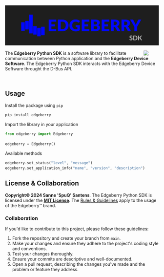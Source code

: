 ![Edgeberry Banner](https://raw.githubusercontent.com/Edgeberry/.github/main/brand/Edgeberry_banner_SDK.png)

<img src="https://s3.dualstack.us-east-2.amazonaws.com/pythondotorg-assets/media/community/logos/python-logo-only.png" align="right" width="10%"/>

The **Edgeberry Python SDK** is a software library to facilitate communication between Python application and the **Edgeberry Device Software**. The Edgeberry Python SDK interacts with the Edgeberry Device Software throught the D-Bus API.

<br clear="right"/>

## Usage
Install the package using `pip`
```sh
pip install edgeberry
```
Import the library in your application
```python
from edgeberry import Edgeberry

edgeberry = Edgeberry()
```
Available methods
```python
edgeberry.set_status("level", "message")
edgeberry.set_application_info("name", "version", "description")
```

## License & Collaboration
**Copyright© 2024 Sanne 'SpuQ' Santens**. The Edgeberry Python SDK is licensed under the **[MIT License](LICENSE.txt)**. The [Rules & Guidelines](https://github.com/Edgeberry/.github/blob/main/brand/Edgeberry_Trademark_Rules_and_Guidelines.md) apply to the usage of the Edgeberry™ brand.

### Collaboration

If you'd like to contribute to this project, please follow these guidelines:
1. Fork the repository and create your branch from `main`.
2. Make your changes and ensure they adhere to the project's coding style and conventions.
3. Test your changes thoroughly.
4. Ensure your commits are descriptive and well-documented.
5. Open a pull request, describing the changes you've made and the problem or feature they address.